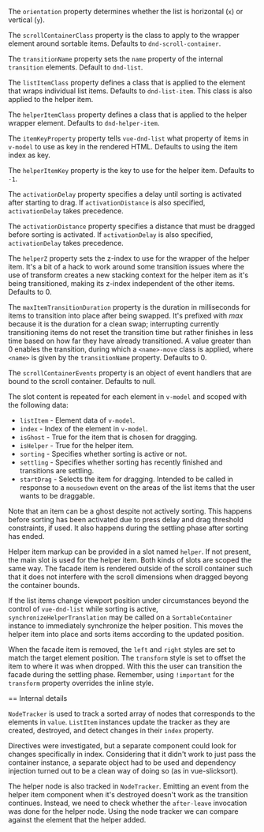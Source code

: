 The `orientation` property determines whether the list is horizontal (`x`) or vertical (`y`).

The `scrollContainerClass` property is the class to apply to the wrapper element around sortable items. Defaults to `dnd-scroll-container`.

The `transitionName` property sets the `name` property of the internal `transition` elements. Default to `dnd-list`.

The `listItemClass` property defines a class that is applied to the element that wraps individual list items. Defaults to `dnd-list-item`. This class is also applied to the helper item.

The `helperItemClass` property defines a class that is applied to the helper wrapper element. Defaults to `dnd-helper-item`.

The `itemKeyProperty` property tells `vue-dnd-list` what property of items in `v-model` to use as key in the rendered HTML. Defaults to using the item index as key.

The `helperItemKey` property is the key to use for the helper item. Defaults to `-1`.

The `activationDelay` property specifies a delay until sorting is activated after starting to drag. If `activationDistance` is also specified, `activationDelay` takes precedence.

The `activationDistance` property specifies a distance that must be dragged before sorting is activated. If `activationDelay` is also specified, `activationDelay` takes precedence.

The `helperZ` property sets the z-index to use for the wrapper of the helper item. It's a bit of a hack to work around some transition issues where the use of transform creates a new stacking context for the helper item as it's being transitioned, making its z-index independent of the other items. Defaults to 0.

The `maxItemTransitionDuration` property is the duration in milliseconds for items to transition into place after being swapped. It's prefixed with _max_ because it is the duration for a clean swap; interrupting currently transitioning items do not reset the transition time but rather finishes in less time based on how far they have already transitioned. A value greater than 0 enables the transition, during which a `<name>-move` class is applied, where `<name>` is given by the `transitionName` property. Defaults to 0.

The `scrollContainerEvents` property is an object of event handlers that are bound to the scroll container. Defaults to null.

The slot content is repeated for each element in `v-model` and scoped with the following data:

* `listItem` - Element data of `v-model`.
* `index` - Index of the element in `v-model`.
* `isGhost` - True for the item that is chosen for dragging.
* `isHelper` - True for the helper item.
* `sorting` - Specifies whether sorting is active or not.
* `settling` - Specifies whether sorting has recently finished and transitions are settling.
* `startDrag` - Selects the item for dragging. Intended to be called in response to a `mousedown` event on the areas of the list items that the user wants to be draggable.

Note that an item can be a ghost despite not actively sorting. This happens before sorting has been activated due to press delay and drag threshold constraints, if used. It also happens during the settling phase after sorting has ended.

Helper item markup can be provided in a slot named `helper`. If not present, the main slot is used for the helper item. Both kinds of slots are scoped the same way. The facade item is rendered outside of the scroll container such that it does not interfere with the scroll dimensions when dragged beyong the container bounds.

If the list items change viewport position under circumstances beyond the control of `vue-dnd-list` while sorting is active, `synchronizeHelperTranslation` may be called on a `SortableContainer` instance to immediately synchronize the helper position. This moves the helper item into place and sorts items according to the updated position.

When the facade item is removed, the `left` and `right` styles are set to match the target element position. The `transform` style is set to offset the item to where it was when dropped. With this the user can transition the facade during the settling phase. Remember, using `!important` for the `transform` property overrides the inline style.

== Internal details

`NodeTracker` is used to track a sorted array of nodes that corresponds to the elements in `value`. `ListItem` instances update the tracker as they are created, destroyed, and detect changes in their `index` property.

Directives were investigated, but a separate component could look for changes specifically in index. Considering that it didn't work to just pass the container instance, a separate object had to be used and dependency injection turned out to be a clean way of doing so (as in vue-slicksort).

The helper node is also tracked in `NodeTracker`. Emitting an event from the helper item component when it's destroyed doesn't work as the transition continues. Instead, we need to check whether the `after-leave` invocation was done for the helper node. Using the node tracker we can compare against the element that the helper added.

